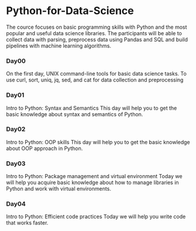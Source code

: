 # Python-for-Data-Science
The cource focuses on basic programming skills with Python and the most popular and useful data science libraries. The participants will be able to collect data with parsing, preprocess data using Pandas and SQL and build pipelines with machine learning algorithms.
### Day00
On the first day, UNIX command-line tools for basic data science tasks. To use curl, sort, uniq, jq, sed, and cat for data collection and preprocessing
### Day01
Intro to Python: Syntax and Semantics
This day will help you to get the basic knowledge about syntax and semantics of Python.
### Day02
Intro to Python: OOP skills
This day will help you to get the basic knowledge about OOP approach in Python.
### Day03
Intro to Python: Package management and virtual environment
Today we will help you acquire basic knowledge about how to manage libraries in Python and work with virtual environments.
### Day04
Intro to Python: Efficient code practices
Today we will help you write code that works faster.